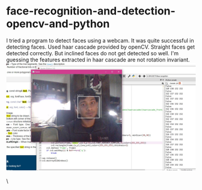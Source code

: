 # face-recognition-and-detection-opencv-and-python
I tried a program to detect faces using a webcam. It was quite successful in detecting faces. Used haar cascade provided by openCV. Straight faces get detected correctly. But inclined faces do not get detected so well. I'm guessing the features extracted in haar cascade are not rotation invariant.
![](https://github.com/Zedd1558/face-recognition-opencv-and-python/blob/master/test.jpg) \
\
\



